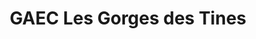 ---
title: "GAEC Les Gorges des Tines"
url: /sixt-fer-a-cheval/gaec-les-gorges-des-tines/
shop: Hofladen
---